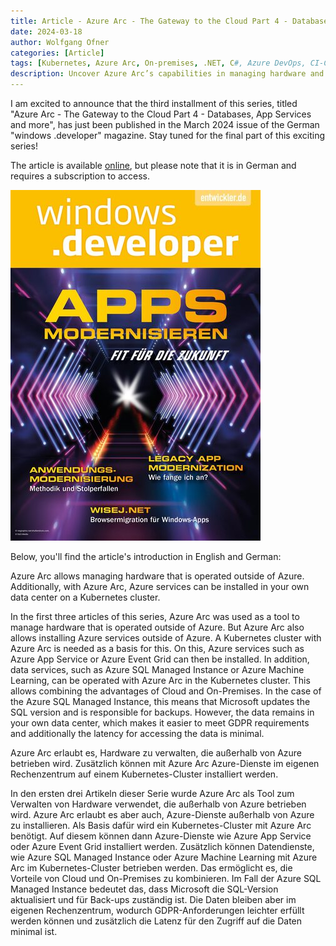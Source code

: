 ```yaml
---
title: Article - Azure Arc - The Gateway to the Cloud Part 4 - Databases, App Services and more
date: 2024-03-18
author: Wolfgang Ofner
categories: [Article]
tags: [Kubernetes, Azure Arc, On-premises, .NET, C#, Azure DevOps, CI-CD]
description: Uncover Azure Arc’s capabilities in managing hardware and installing Azure services outside of Azure in our latest series.
---
```


I am excited to announce that the third installment of this series, titled "Azure Arc - The Gateway to the Cloud Part 4 - Databases, App Services and more", has just been published in the March 2024 issue of the German "windows .developer" magazine. Stay tuned for the final part of this exciting series!

The article is available <a href="https://entwickler.de/azure/azure-arc-hybrid-cloud-datenbanken" target="_blank" rel="noopener noreferrer">online</a>, but please note that it is in German and requires a subscription to access.

<div class="col-12 col-sm-10 aligncenter">
  <a href="/assets/img/posts/2024/03/windows-developer-03-24.jpg"><img loading="lazy" src="/assets/img/posts/2024/03/windows-developer-03-24.jpg" alt="windows developer 03 24" /></a>
  <p></p>
</div>

Below, you'll find the article's introduction in English and German:

Azure Arc allows managing hardware that is operated outside of Azure. Additionally, with Azure Arc, Azure services can be installed in your own data center on a Kubernetes cluster.

In the first three articles of this series, Azure Arc was used as a tool to manage hardware that is operated outside of Azure. But Azure Arc also allows installing Azure services outside of Azure. A Kubernetes cluster with Azure Arc is needed as a basis for this. On this, Azure services such as Azure App Service or Azure Event Grid can then be installed. In addition, data services, such as Azure SQL Managed Instance or Azure Machine Learning, can be operated with Azure Arc in the Kubernetes cluster. This allows combining the advantages of Cloud and On-Premises. In the case of the Azure SQL Managed Instance, this means that Microsoft updates the SQL version and is responsible for backups. However, the data remains in your own data center, which makes it easier to meet GDPR requirements and additionally the latency for accessing the data is minimal.

Azure Arc erlaubt es, Hardware zu verwalten, die außerhalb von Azure betrieben wird. Zusätzlich können mit Azure Arc Azure-Dienste im eigenen Rechenzentrum auf einem Kubernetes-Cluster installiert werden.

In den ersten drei Artikeln dieser Serie wurde Azure Arc als Tool zum Verwalten von Hardware verwendet, die außerhalb von Azure betrieben wird. Azure Arc erlaubt es aber auch, Azure-Dienste außerhalb von Azure zu installieren. Als Basis dafür wird ein Kubernetes-Cluster mit Azure Arc benötigt. Auf diesem können dann Azure-Dienste wie Azure App Service oder Azure Event Grid installiert werden. Zusätzlich können Datendienste, wie Azure SQL Managed Instance oder Azure Machine Learning mit Azure Arc im Kubernetes-Cluster betrieben werden. Das ermöglicht es, die Vorteile von Cloud und On-Premises zu kombinieren. Im Fall der Azure SQL Managed Instance bedeutet das, dass Microsoft die SQL-Version aktualisiert und für Back-ups zuständig ist. Die Daten bleiben aber im eigenen Rechenzentrum, wodurch GDPR-Anforderungen leichter erfüllt werden können und zusätzlich die Latenz für den Zugriff auf die Daten minimal ist.